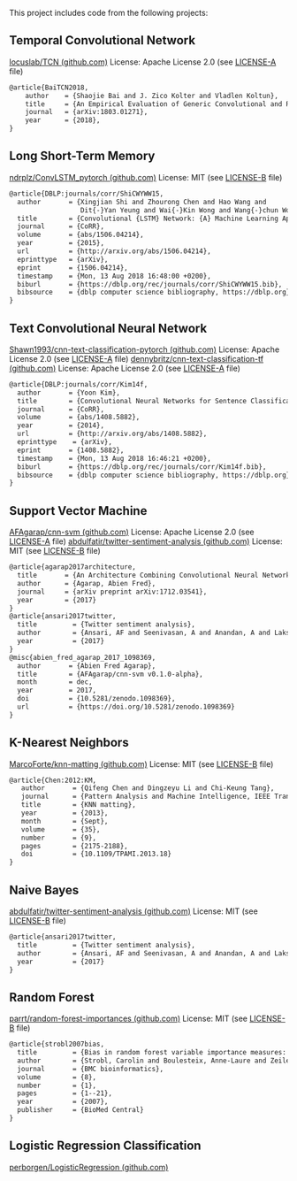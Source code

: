 This project includes code from the following projects:

## Temporal Convolutional Network

[locuslab/TCN (github.com)](https://github.com/locuslab/TCN)
License: Apache License 2.0 (see [LICENSE-A](./LICENSE-A) file)

```tex
@article{BaiTCN2018,
    author    = {Shaojie Bai and J. Zico Kolter and Vladlen Koltun},
    title     = {An Empirical Evaluation of Generic Convolutional and Recurrent Networks for Sequence Modeling},
    journal   = {arXiv:1803.01271},
    year      = {2018},
}
```

## Long Short-Term Memory

[ndrplz/ConvLSTM_pytorch (github.com)](https://github.com/ndrplz/ConvLSTM_pytorch)
License: MIT (see [LICENSE-B](./LICENSE-B) file)

```tex
@article{DBLP:journals/corr/ShiCWYWW15,
  author       = {Xingjian Shi and Zhourong Chen and Hao Wang and
                  Dit{-}Yan Yeung and Wai{-}Kin Wong and Wang{-}chun Woo},
  title        = {Convolutional {LSTM} Network: {A} Machine Learning Approach for Precipitation Nowcasting},
  journal      = {CoRR},
  volume       = {abs/1506.04214},
  year         = {2015},
  url          = {http://arxiv.org/abs/1506.04214},
  eprinttype   = {arXiv},
  eprint       = {1506.04214},
  timestamp    = {Mon, 13 Aug 2018 16:48:00 +0200},
  biburl       = {https://dblp.org/rec/journals/corr/ShiCWYWW15.bib},
  bibsource    = {dblp computer science bibliography, https://dblp.org}
}
```

## Text Convolutional Neural Network

[Shawn1993/cnn-text-classification-pytorch (github.com)](https://github.com/Shawn1993/cnn-text-classification-pytorch)
License: Apache License 2.0 (see [LICENSE-A](./LICENSE-A) file)
[dennybritz/cnn-text-classification-tf (github.com)](https://github.com/dennybritz/cnn-text-classification-tf)
License: Apache License 2.0 (see [LICENSE-A](./LICENSE-A) file)

```tex
@article{DBLP:journals/corr/Kim14f,
  author       = {Yoon Kim},
  title        = {Convolutional Neural Networks for Sentence Classification},
  journal      = {CoRR},
  volume       = {abs/1408.5882},
  year         = {2014},
  url          = {http://arxiv.org/abs/1408.5882},
  eprinttype    = {arXiv},
  eprint       = {1408.5882},
  timestamp    = {Mon, 13 Aug 2018 16:46:21 +0200},
  biburl       = {https://dblp.org/rec/journals/corr/Kim14f.bib},
  bibsource    = {dblp computer science bibliography, https://dblp.org}
}
```

## Support Vector Machine

[AFAgarap/cnn-svm (github.com)](https://github.com/AFAgarap/cnn-svm)
License: Apache License 2.0 (see [LICENSE-A](./LICENSE-A) file)
[abdulfatir/twitter-sentiment-analysis (github.com)](https://github.com/abdulfatir/twitter-sentiment-analysis)
License: MIT (see [LICENSE-B](./LICENSE-B) file)

```tex
@article{agarap2017architecture,
  title       = {An Architecture Combining Convolutional Neural Network (CNN) and Support Vector Machine (SVM) for Image Classification},
  author      = {Agarap, Abien Fred},
  journal     = {arXiv preprint arXiv:1712.03541},
  year        = {2017}
}
@article{ansari2017twitter,
  title			= {Twitter sentiment analysis},
  author		= {Ansari, AF and Seenivasan, A and Anandan, A and Lakshmanan, R},
  year			= {2017}
}
@misc{abien_fred_agarap_2017_1098369,
  author       = {Abien Fred Agarap},
  title        = {AFAgarap/cnn-svm v0.1.0-alpha},
  month        = dec,
  year         = 2017,
  doi          = {10.5281/zenodo.1098369},
  url          = {https://doi.org/10.5281/zenodo.1098369}
}
```

## K-Nearest Neighbors

[MarcoForte/knn-matting (github.com)](https://github.com/MarcoForte/knn-matting)
License: MIT (see [LICENSE-B](./LICENSE-B) file)

```tex
@article{Chen:2012:KM,
   author		= {Qifeng Chen and Dingzeyu Li and Chi-Keung Tang},
   journal		= {Pattern Analysis and Machine Intelligence, IEEE Transactions on},
   title		= {KNN matting},
   year			= {2013},
   month		= {Sept},
   volume		= {35},
   number		= {9},
   pages		= {2175-2188},
   doi			= {10.1109/TPAMI.2013.18}
}
```

## Naive Bayes

[abdulfatir/twitter-sentiment-analysis (github.com)](https://github.com/abdulfatir/twitter-sentiment-analysis)
License: MIT (see [LICENSE-B](./LICENSE-B) file)

```tex
@article{ansari2017twitter,
  title			= {Twitter sentiment analysis},
  author		= {Ansari, AF and Seenivasan, A and Anandan, A and Lakshmanan, R},
  year			= {2017}
}
```

## Random Forest

[parrt/random-forest-importances (github.com)](https://github.com/parrt/random-forest-importances)
License: MIT (see [LICENSE-B](./LICENSE-B) file)

```tex
@article{strobl2007bias,
  title			= {Bias in random forest variable importance measures: Illustrations, sources and a solution},
  author		= {Strobl, Carolin and Boulesteix, Anne-Laure and Zeileis, Achim and Hothorn, Torsten},
  journal		= {BMC bioinformatics},
  volume		= {8},
  number		= {1},
  pages			= {1--21},
  year			= {2007},
  publisher		= {BioMed Central}
}
```

## Logistic Regression Classification

[perborgen/LogisticRegression (github.com)](https://github.com/perborgen/LogisticRegression)



